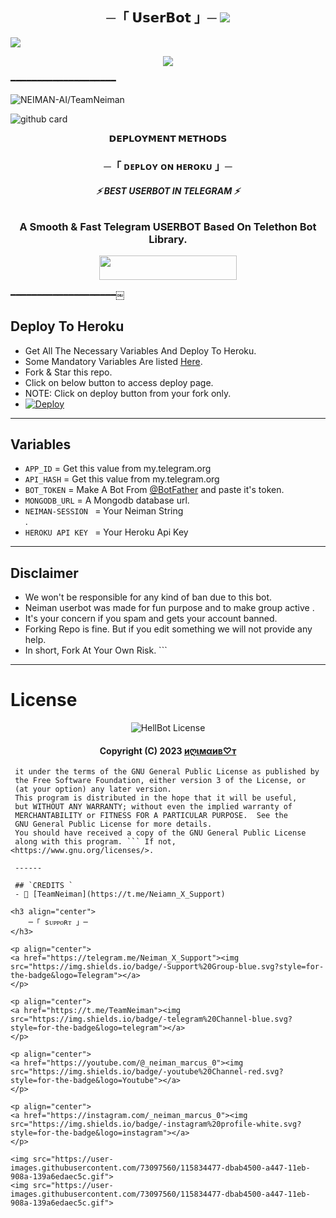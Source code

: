 <h2 align="center">
    ─「 𝗨𝘀𝗲𝗿𝗕𝗼𝘁 」─

<img src="https://user-images.githubusercontent.com/73097560/115834477-dbab4500-a447-11eb-908a-139a6edaec5c.gif">
</h2>
<img src="https://readme-typing-svg.herokuapp.com?color=FF0000&width=420&lines=⚡ᴛʜᴇ+ᴛᴇʟᴇɢʀᴀᴍ+ғᴀsᴛᴇsᴛ+ᴜsᴇʀʙᴏᴛ⚡;+⚡ᴘᴏᴡᴇʀᴅ+ʙʏ+ᴛᴇᴀᴍɴᴇɪᴍᴀɴ⚡">
<p align="center"> 
   <img src="https://te.legra.ph/file/49c618076b6250f85bf9f.jpg"> 
 </p> 
   ━━━━━━━━━━━━━━━━━━━━ 
  
 <p align="left"> <img src="https://komarev.com/ghpvc/?username=NEIMAN-AI&label=Bot%20views&color=0e75b6&style=flat" alt="NEIMAN-AI/TeamNeiman" /> </p> 
  
  ![github card](https://github-readme-stats.vercel.app/api/pin/?username=NEIMAN-AI&repo=TeamNeiman&theme=lite)
  
 <p align="center"> 
 <b>𝗗𝗘𝗣𝗟𝗢𝗬𝗠𝗘𝗡𝗧 𝗠𝗘𝗧𝗛𝗢𝗗𝗦</b> 
 </p> 
  
 <h3 align="center"> 
     ─「 ᴅᴇᴩʟᴏʏ ᴏɴ ʜᴇʀᴏᴋᴜ 」─ 
 </h3> 
 <h6 align="center"> 
   <b>⚡ BEST USERBOT IN TELEGRAM  ⚡</b> 
 </h6> 
  
 <h3 align="center"> 
   <b>A Smooth & Fast Telegram USERBOT Based On Telethon Bot Library.</b> 
 </h3> 
  
 <p align="center"><a href="https://dashboard.heroku.com/new?template=https://github.com/NEIMAN-AI/TeamNeiman"> <img src="https://img.shields.io/badge/Deploy%20On%20Heroku-green?style=for-the-badge&logo=heroku" width="220" height="38.45"/></a></p> 
  
   ━━━━━━━━━━━━━━━━━━━━￼ 
  
 ## Deploy To Heroku 
 - Get All The Necessary Variables And Deploy To Heroku. 
 - Some Mandatory Variables Are listed [Here](#Variables). 
 - Fork & Star this repo. 
 - Click on below button to access deploy page. 
 - NOTE: Click on deploy button from your fork only. 
 - [![Deploy](https://www.herokucdn.com/deploy/button.svg)](https://heroku.com/deploy) 
  
 ------ 
 ## Variables 
  
 - `APP_ID`  =  Get this value from my.telegram.org 
 - `API_HASH`  =  Get this value from my.telegram.org 
 - `BOT_TOKEN`  =  Make A Bot From [@BotFather](https://t.me/botfather) and paste it's token. 
 - `MONGODB_URL`  =  A Mongodb database url.
 - `NEIMAN-SESSION ` = Your Neiman String  
  .
 - `HEROKU API KEY ` = Your Heroku Api Key

  
  
 ------ 
  
 ## Disclaimer 
 - We won't be responsible for any kind of ban due to this bot. 
 - Neiman userbot was made for fun purpose and to make group active . 
 - It's your concern if you spam and gets your account banned. 
 - Forking Repo is fine. But if you edit something we will not provide any help. 
 - In short, Fork At Your Own Risk. ```
  
 ------ 
  
  
 # License 
  
 <p align="center"> 
     <img src="https://www.gnu.org/graphics/gplv3-or-later.png" alt="HellBot License"> 
 </p> 
  
 <h4 align="center"> 
     Copyright (C) 2023 <a href="https://github.com/NEIMAN-AI/TeamNeiman">иღιмαив♡т</a> 
 </h4> 
  
``` Project [иღιмαив♡т](https://github.com/NEIMAN-AI/TeamNeiman) is free software: you can redistribute it and/or modify 
 it under the terms of the GNU General Public License as published by 
 the Free Software Foundation, either version 3 of the License, or 
 (at your option) any later version. 
 This program is distributed in the hope that it will be useful, 
 but WITHOUT ANY WARRANTY; without even the implied warranty of 
 MERCHANTABILITY or FITNESS FOR A PARTICULAR PURPOSE.  See the 
 GNU General Public License for more details. 
 You should have received a copy of the GNU General Public License 
 along with this program. ``` If not,  <https://www.gnu.org/licenses/>. 
  
 ------ 
  
 ## `CREDITS `
 - 💖 [TeamNeiman](https://t.me/Neiamn_X_Support) 

<h3 align="center">
    ─「 sᴜᴩᴩᴏʀᴛ 」─
</h3>

<p align="center">
<a href="https://telegram.me/Neiman_X_Support"><img src="https://img.shields.io/badge/-Support%20Group-blue.svg?style=for-the-badge&logo=Telegram"></a>
</p>

<p align="center">
<a href="https://t.me/TeamNeiman"><img src="https://img.shields.io/badge/-telegram%20Channel-blue.svg?style=for-the-badge&logo=telegram"></a>
</p>

<p align="center">
<a href="https://youtube.com/@_neiman_marcus_0"><img src="https://img.shields.io/badge/-youtube%20Channel-red.svg?style=for-the-badge&logo=Youtube"></a>
</p>

<p align="center">
<a href="https://instagram.com/_neiman_marcus_0"><img src="https://img.shields.io/badge/-instagram%20profile-white.svg?style=for-the-badge&logo=instagram"></a>
</p>
 
<img src="https://user-images.githubusercontent.com/73097560/115834477-dbab4500-a447-11eb-908a-139a6edaec5c.gif">
<img src="https://user-images.githubusercontent.com/73097560/115834477-dbab4500-a447-11eb-908a-139a6edaec5c.gif">
 
